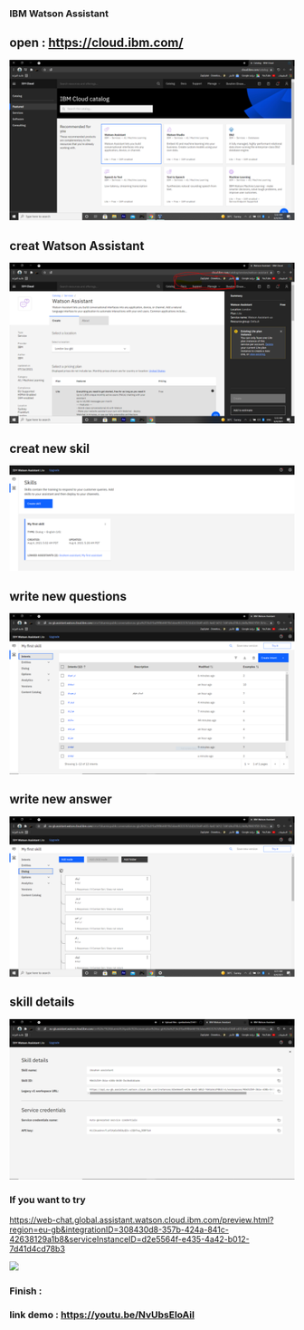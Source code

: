 ### IBM Watson Assistant
## open : https://cloud.ibm.com/
![](https://github.com/cpeibrahem/CHATBOT/blob/main/image/01.jpg?raw=true)


## creat Watson Assistant
![](https://github.com/cpeibrahem/CHATBOT/blob/main/image/02.PNG?raw=true)

## creat new skil
![](https://github.com/cpeibrahem/CHATBOT/blob/main/image/03.PNG?raw=true)

## write new questions
![](https://github.com/cpeibrahem/CHATBOT/blob/main/image/04.PNG?raw=true)

## write new answer
![](https://github.com/cpeibrahem/CHATBOT/blob/main/image/05.PNG?raw=true)

## skill details
![](https://github.com/cpeibrahem/CHATBOT/blob/main/image/010.PNG?raw=true)

### If you want to try 
https://web-chat.global.assistant.watson.cloud.ibm.com/preview.html?region=eu-gb&integrationID=308430d8-357b-424a-841c-42638129a1b8&serviceInstanceID=d2e5564f-e435-4a42-b012-7d41d4cd78b3

![](https://github.com/cpeibrahem/IBM-Watson-Assistant/blob/main/image/06.PNG?raw=true)

### Finish :


### link demo : https://youtu.be/NvUbsEloAiI
